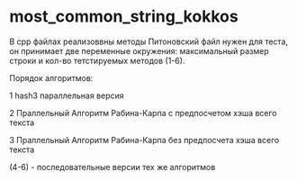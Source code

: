 # most_common_string_kokkos
В cpp файлах реализоввны методы
Питоновский файл нужен для теста, он принимает две переменные окружения: максимальный размер строки и кол-во тетстируемых методов (1-6).


Порядок алгоритмов:

1 hash3 параллельная версия

2 Праллельный Алгоритм Рабина-Карпа с предпосчетом хэша всего текста

3 Праллельный Алгоритм Рабина-Карпа без предпосчета хэша всего текста

(4-6) - последовательные версии тех же алгоритмов

